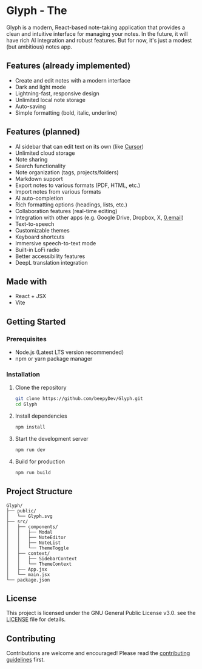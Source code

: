# Glyph - The

Glyph is a modern, React-based note-taking application that provides a clean and intuitive interface for managing your notes.
In the future, it will have rich AI integration and robust features. But for now, it's just a modest (but ambitious) notes app.

## Features (already implemented)

- Create and edit notes with a modern interface
- Dark and light mode
- Lightning-fast, responsive design
- Unlimited local note storage
- Auto-saving
- Simple formatting (bold, italic, underline)

## Features (planned)

- AI sidebar that can edit text on its own (like [Cursor](https://github.com/getcursor/cursor))
- Unlimited cloud storage
- Note sharing
- Search functionality
- Note organization (tags, projects/folders)
- Markdown support
- Export notes to various formats (PDF, HTML, etc.)
- Import notes from various formats
- AI auto-completion
- Rich formatting options (headings, lists, etc.)
- Collaboration features (real-time editing)
- Integration with other apps (e.g. Google Drive, Dropbox, X, [0.email](https://0.email/))
- Text-to-speech
- Customizable themes
- Keyboard shortcuts
- Immersive speech-to-text mode
- Built-in LoFi radio
- Better accessibility features
- DeepL translation integration

## Made with

- React + JSX
- Vite

## Getting Started

### Prerequisites

- Node.js (Latest LTS version recommended)
- npm or yarn package manager

### Installation

1. Clone the repository
   ```bash
   git clone https://github.com/beepyDev/Glyph.git
   cd Glyph
   ```

2. Install dependencies
   ```bash
   npm install
   ```

3. Start the development server
   ```bash
   npm run dev
   ```

4. Build for production
   ```bash
   npm run build
   ```

## Project Structure

```
Glyph/
├── public/
│   └── Glyph.svg
├── src/
│   ├── components/
│   │   ├── Modal
│   │   ├── NoteEditor
│   │   ├── NoteList
│   │   └── ThemeToggle
│   ├── context/
│   │   ├── SidebarContext
│   │   └── ThemeContext
│   ├── App.jsx
│   └── main.jsx
└── package.json
```

## License

This project is licensed under the GNU General Public License v3.0. see the [LICENSE](LICENSE) file for details.

## Contributing

Contributions are welcome and encouraged! Please read the [contributing guidelines](CONTRIBUTING.md) first.
